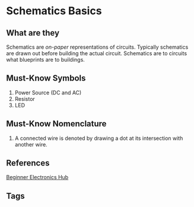 # Schematics Basics 

## What are they
Schematics are *on-paper* representations of circuits. Typically schematics are drawn out before building the actual circuit. Schematics are to circuits what blueprints are to buildings.  

## Must-Know Symbols 
1. Power Source (DC and AC)  
2. Resistor  
3. LED  

## Must-Know Nomenclature
1. A connected wire is denoted by drawing a dot at its intersection with another wire.  

## References
[Beginner Electronics Hub](../202305062158)

## Tags
